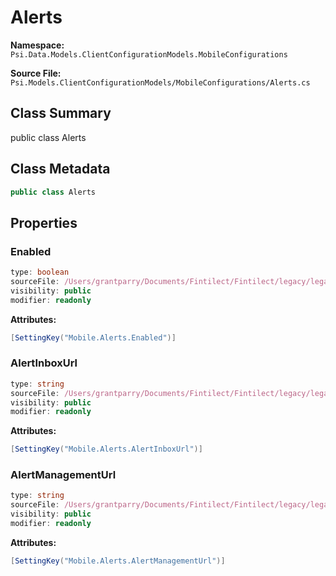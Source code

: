 # Alerts

**Namespace:** `Psi.Data.Models.ClientConfigurationModels.MobileConfigurations`

**Source File:** `Psi.Models.ClientConfigurationModels/MobileConfigurations/Alerts.cs`

## Class Summary

public class Alerts

## Class Metadata

```typescript
public class Alerts
```

## Properties

### Enabled

```typescript
type: boolean
sourceFile: /Users/grantparry/Documents/Fintilect/Fintilect/legacy/legacy-apis/Psi.Models.ClientConfigurationModels/MobileConfigurations/Alerts.cs
visibility: public
modifier: readonly
```

**Attributes:**
```csharp
[SettingKey("Mobile.Alerts.Enabled")]
```

### AlertInboxUrl

```typescript
type: string
sourceFile: /Users/grantparry/Documents/Fintilect/Fintilect/legacy/legacy-apis/Psi.Models.ClientConfigurationModels/MobileConfigurations/Alerts.cs
visibility: public
modifier: readonly
```

**Attributes:**
```csharp
[SettingKey("Mobile.Alerts.AlertInboxUrl")]
```

### AlertManagementUrl

```typescript
type: string
sourceFile: /Users/grantparry/Documents/Fintilect/Fintilect/legacy/legacy-apis/Psi.Models.ClientConfigurationModels/MobileConfigurations/Alerts.cs
visibility: public
modifier: readonly
```

**Attributes:**
```csharp
[SettingKey("Mobile.Alerts.AlertManagementUrl")]
```
